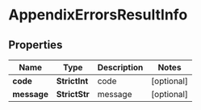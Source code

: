 # AppendixErrorsResultInfo


## Properties

| Name | Type | Description | Notes |
|------------ | ------------- | ------------- | -------------|
**code** | **StrictInt** | code |[optional]|
**message** | **StrictStr** | message |[optional]|